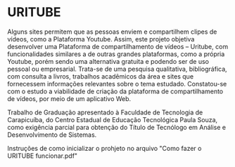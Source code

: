 # URITUBE

Alguns sites permitem que as pessoas enviem e compartilhem clipes de vídeos, como a Plataforma Youtube. Assim, este projeto objetiva desenvolver uma Plataforma de
compartilhamento de vídeos – Uritube, com funcionalidades similares a de outras grandes plataformas, como a própria Youtube, porém sendo uma alternativa gratuita e podendo ser de
uso pessoal ou empresarial. Trata-se de uma pesquisa qualitativa, bibliográfica, com consulta a livros, trabalhos acadêmicos da área e sites que fornecessem informações relevantes sobre o tema estudado. Constatou-se com o estudo a viabilidade de criação da plataforma de compartilhamento de vídeos, por meio de um aplicativo Web.

Trabalho de Graduação apresentado à Faculdade de Tecnologia de Carapicuíba, do Centro Estadual de Educação Tecnológica Paula Souza, como exigência parcial para obtenção do Título de Tecnólogo em Análise e Desenvolvimento de Sistemas.

Instruções de como inicializar o prohjeto no arquivo "Como fazer o URITUBE funcionar.pdf"
